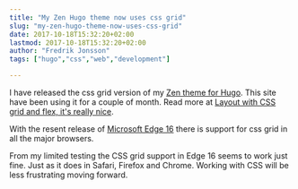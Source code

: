 ```yaml
---
title: "My Zen Hugo theme now uses css grid"
slug: "my-zen-hugo-theme-now-uses-css-grid"
date: 2017-10-18T15:32:20+02:00
lastmod: 2017-10-18T15:32:20+02:00
author: "Fredrik Jonsson"
tags: ["hugo","css","web","development"]

---
```


I have released the css grid version of my [Zen theme for Hugo](https://github.com/frjo/hugo-theme-zen). This site have been using it for a couple of month. Read more at [Layout with CSS grid and flex, it's really nice](/post/2017/08/29/layout-with-css-grid-and-flex-its-really-nice/).

With the resent release of [Microsoft Edge 16](https://blogs.windows.com/msedgedev/2017/10/17/edgehtml-16-fall-creators-update/) there is support for css grid in all the major browsers.

From my limited testing the CSS grid support in Edge 16 seems to work just fine. Just as it does in Safari, Firefox and Chrome. Working with CSS will be less frustrating moving forward.